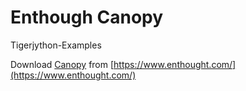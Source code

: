 Enthough Canopy
=============

Tigerjython-Examples

Download [Canopy](https://www.enthought.com/downloads/) from [https://www.enthought.com/](https://www.enthought.com/)
